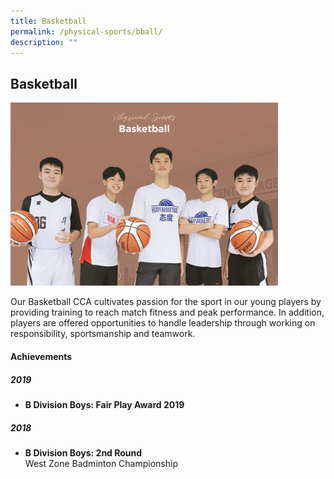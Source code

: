 ```yaml
---
title: Basketball
permalink: /physical-sports/bball/
description: ""
---
```

## Basketball

<img src="/images/CCA-09.jpg" style="width:85%">

Our Basketball CCA cultivates passion for the sport in our young players by providing training to reach match fitness and peak performance. In addition, players are offered opportunities to handle leadership through working on responsibility, sportsmanship and teamwork.

#### Achievements

##### 2019

*   **B Division Boys: Fair Play Award 2019**

##### 2018

*   **B Division Boys: 2nd Round**<br>
    West Zone Badminton Championship